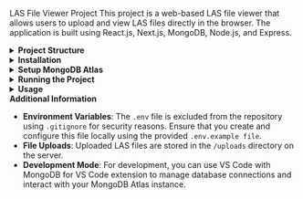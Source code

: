 LAS File Viewer Project
This project is a web-based LAS file viewer that allows users to upload and view LAS files directly in the browser. The application is built using React.js, Next.js, MongoDB, Node.js, and Express.

<details> <summary><strong>Project Structure</strong></summary>
bash
Copy code
/las-file-viewer
├── /client                # Frontend (Next.js)
│   ├── /pages
│   │   └── index.js       # Main page of the frontend
│   ├── /styles
│   │   └── globals.css    # Global CSS styles
│   ├── /public
│   │   └── /uploads       # Static file serving (for uploaded files)
│   └── .env.local         # Environment variables for React
├── /uploads               # Directory for storing uploaded files
├── server.js              # Backend server
├── .env                   # Environment variables for Node.js
├── .gitignore             # Git ignore file
└── README.md              # Project README
</details> <details> <summary><strong>Installation</strong></summary>
Clone the Repository:

bash
Copy code
git clone https://github.com/yourusername/las-file-viewer.git
cd las-file-viewer
Install Dependencies:

Navigate to the root directory and install backend dependencies:

bash
Copy code
npm install
Navigate to the /client directory and install frontend dependencies:

bash
Copy code
cd client
npm install
Create the uploads Folder:

In the root directory of the project, create a folder named uploads.
This folder will be used to store the LAS files uploaded through the application.
</details> <details> <summary><strong>Setup MongoDB Atlas</strong></summary>
Create a MongoDB Atlas Account:

Sign up at MongoDB Atlas.
Create a new cluster.
Set Up Your Database:

Create a new database in your cluster.
Create a new collection named lasfiles to store the uploaded LAS files.
Get Your MongoDB Connection String:

Navigate to your cluster in MongoDB Atlas.
Click on "Connect" and choose "Connect your application".
Copy the connection string provided.
Configure Environment Variables:

In the root directory of your project, you’ll find a file named .env.example.
Rename this file to .env and replace your-mongodb-connection-string-here with your actual MongoDB connection string:
plaintext
Copy code
MONGO_URI=your-mongodb-connection-string-here
Note: The .env file is included in .gitignore to ensure sensitive information is not exposed in the repository.

</details> <details> <summary><strong>Running the Project</strong></summary>

1. **Start the Backend Server**:

In the root directory, run the following command:
bash
Copy code
npm start
The backend server will run on http://localhost:5000.

2. **Start the Frontend Server**:

Navigate to the /client directory:
bash
Copy code
cd client
Run the following command:
bash
Copy code
npm run dev
The frontend will run on http://localhost:3000.

3. **Access the Application**:

Open your web browser and go to http://localhost:3000.
You can now upload LAS files and view them in the browser.
</details> 

<details> <summary><strong>Usage</strong></summary>

1. **Uploading LAS Files:**

- Click on the "Upload File" button.
- Select one or more LAS files from your computer.
- The uploaded files will be listed, and you can click on a file name to view its contents.

2. **Viewing LAS Files:**

- The selected LAS file will be displayed in the browser with the content formatted for easy viewing.

3. **Customization:**

- You can customize the background color, viewer styles, button colors, and other UI elements by modifying the `globals.css` file in the `/client/styles/ directory.`
</details> 

 <summary><strong>Additional Information</strong></summary>

 - **Environment Variables**: The `.env` file is excluded from the repository using `.gitignore` for security reasons. Ensure that you create and configure this file locally using the provided `.env.example file`.
- **File Uploads**: Uploaded LAS files are stored in the `/uploads` directory on the server.
- **Development Mode**: For development, you can use VS Code with MongoDB for VS Code extension to manage database connections and interact with your MongoDB Atlas instance.
